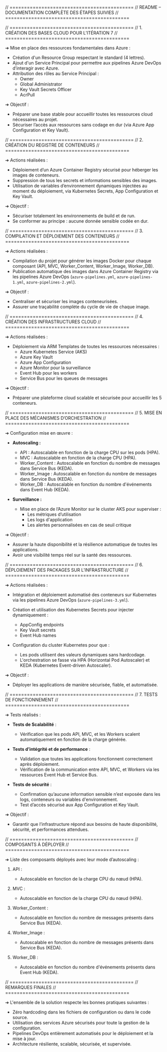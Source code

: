 ﻿// ===========================================
// README – DOCUMENTATION COMPLÈTE DES ÉTAPES SUIVIES
// ===========================================


// ===========================================
// 1. CRÉATION DES BASES CLOUD POUR L’ITÉRATION 7
// ===========================================

➔ Mise en place des ressources fondamentales dans Azure :
- Création d'un Resource Group respectant le standard (4 lettres).
- Ajout d'un Service Principal pour permettre aux pipelines Azure DevOps d’interagir avec Azure.
- Attribution des rôles au Service Principal :
  - Owner
  - Global Administrator
  - Key Vault Secrets Officer
  - AcrPull

➔ Objectif :
- Préparer une base stable pour accueillir toutes les ressources cloud nécessaires au projet.
- Sécuriser l’accès aux ressources sans codage en dur (via Azure App Configuration et Key Vault).


// ===========================================
// 2. CRÉATION DU REGISTRE DE CONTENEURS
// ===========================================

➔ Actions réalisées :
- Déploiement d’un Azure Container Registry sécurisé pour héberger les images de conteneurs.
- Suppression de tous les secrets et informations sensibles des images.
- Utilisation de variables d’environnement dynamiques injectées au moment du déploiement, via Kubernetes Secrets, App Configuration et Key Vault.

➔ Objectif :
- Sécuriser totalement les environnements de build et de run.
- Se conformer au principe : aucune donnée sensible codée en dur.


// ===========================================
// 3. COMPILATION ET DÉPLOIEMENT DES CONTENEURS
// ===========================================

➔ Actions réalisées :
- Compilation du projet pour générer les images Docker pour chaque composant (API, MVC, Worker_Content, Worker_Image, Worker_DB).
- Publication automatique des images dans Azure Container Registry via les pipelines Azure DevOps (`azure-pipelines.yml`, `azure-pipelines-1.yml`, `azure-pipelines-2.yml`).

➔ Objectif :
- Centraliser et sécuriser les images conteneurisées.
- Assurer une traçabilité complète du cycle de vie de chaque image.


// ===========================================
// 4. CRÉATION DES INFRASTRUCTURES CLOUD
// ===========================================

➔ Actions réalisées :
- Déploiement via ARM Templates de toutes les ressources nécessaires :
  - Azure Kubernetes Service (AKS)
  - Azure Key Vault
  - Azure App Configuration
  - Azure Monitor pour la surveillance
  - Event Hub pour les workers
  - Service Bus pour les queues de messages

➔ Objectif :
- Préparer une plateforme cloud scalable et sécurisée pour accueillir les 5 conteneurs.


// ===========================================
// 5. MISE EN PLACE DES MÉCANISMES D’ORCHESTRATION
// ===========================================

➔ Configuration mise en œuvre :
- **Autoscaling :**
  - API : Autoscalable en fonction de la charge CPU sur les pods (HPA).
  - MVC : Autoscalable en fonction de la charge CPU (HPA).
  - Worker_Content : Autoscalable en fonction du nombre de messages dans Service Bus (KEDA).
  - Worker_Image : Autoscalable en fonction du nombre de messages dans Service Bus (KEDA).
  - Worker_DB : Autoscalable en fonction du nombre d'événements dans Event Hub (KEDA).

- **Surveillance :**
  - Mise en place de l’Azure Monitor sur le cluster AKS pour superviser :
    - Les métriques d’utilisation
    - Les logs d'application
    - Les alertes personnalisées en cas de seuil critique

➔ Objectif :
- Assurer la haute disponibilité et la résilience automatique de toutes les applications.
- Avoir une visibilité temps réel sur la santé des ressources.


// ===========================================
// 6. DÉPLOIEMENT DES PACKAGES SUR L’INFRASTRUCTURE
// ===========================================

➔ Actions réalisées :
- Intégration et déploiement automatisé des conteneurs sur Kubernetes via les pipelines Azure DevOps (`azure-pipelines-3.yml`).
- Création et utilisation des Kubernetes Secrets pour injecter dynamiquement :
  - AppConfig endpoints
  - Key Vault secrets
  - Event Hub names

- Configuration du cluster Kubernetes pour que :
  - Les pods utilisent des valeurs dynamiques sans hardcodage.
  - L'orchestration se fasse via HPA (Horizontal Pod Autoscaler) et KEDA (Kubernetes Event-driven Autoscaler).

➔ Objectif :
- Déployer les applications de manière sécurisée, fiable, et automatisée.


// ===========================================
// 7. TESTS DE FONCTIONNEMENT
// ===========================================

➔ Tests réalisés :
- **Tests de Scalabilité** :
  - Vérification que les pods API, MVC, et les Workers scalent automatiquement en fonction de la charge générée.

- **Tests d’intégrité et de performance** :
  - Validation que toutes les applications fonctionnent correctement après déploiement.
  - Vérification de la communication entre API, MVC, et Workers via les ressources Event Hub et Service Bus.

- **Tests de sécurité** :
  - Confirmation qu’aucune information sensible n’est exposée dans les logs, conteneurs ou variables d'environnement.
  - Test d’accès sécurisé aux App Configuration et Key Vault.

➔ Objectif :
- Garantir que l’infrastructure répond aux besoins de haute disponibilité, sécurité, et performances attendues.


// ===========================================
// COMPOSANTS À DÉPLOYER
// ===========================================

➔ Liste des composants déployés avec leur mode d’autoscaling :

1. API :
   - Autoscalable en fonction de la charge CPU du nœud (HPA).

2. MVC :
   - Autoscalable en fonction de la charge CPU du nœud (HPA).

3. Worker_Content :
   - Autoscalable en fonction du nombre de messages présents dans Service Bus (KEDA).

4. Worker_Image :
   - Autoscalable en fonction du nombre de messages présents dans Service Bus (KEDA).

5. Worker_DB :
   - Autoscalable en fonction du nombre d'événements présents dans Event Hub (KEDA).


// ===========================================
// REMARQUES FINALES
// ===========================================

➔ L'ensemble de la solution respecte les bonnes pratiques suivantes :
- Zéro hardcoding dans les fichiers de configuration ou dans le code source.
- Utilisation des services Azure sécurisés pour toute la gestion de la configuration.
- Pipelines DevOps entièrement automatisés pour le déploiement et la mise à jour.
- Architecture résiliente, scalable, sécurisée, et supervisée.

